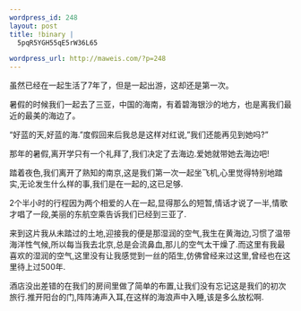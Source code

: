 ```yaml
--- 
wordpress_id: 248
layout: post
title: !binary |
  5pqR5YGH55qE5rW36L65

wordpress_url: http://maweis.com/?p=248
---
```

虽然已经在一起生活了7年了，但是一起出游，这却还是第一次。

暑假的时候我们一起去了三亚，中国的海南，有着碧海银沙的地方，也是离我们最近的最美的海边了。

“好蓝的天,好蓝的海.”度假回来后我总是这样对红说,”我们还能再见到她吗?”

那年的暑假,离开学只有一个礼拜了,我们决定了去海边.爱她就带她去海边吧!

踏着夜色,我们离开了熟知的南京,这是我们第一次一起坐飞机,心里觉得特别地踏实,无论发生什么样的事,我们是在一起的,这已足够.

2个半小时的行程因为两个相爱的人在一起,显得那么的短暂,情话才说了一半,情歌才唱了一段,美丽的东航空乘告诉我们已经到三亚了.

来到这片我从未踏过的土地,迎接我的便是那湿润的空气,我生在黄海边,习惯了温带海洋性气候,所以每当我去北京,总是会流鼻血,那儿的空气太干燥了.而这里有我最喜欢的湿润的空气,这里没有让我感觉到一丝的陌生,仿佛曾经来过这里,曾经也在这里待上过500年.

酒店没出差错的在我们的房间里做了简单的布置,让我们没有忘记这是我们的初次旅行.推开阳台的门,阵阵涛声入耳,在这样的海浪声中入睡,该是多么放松啊.
